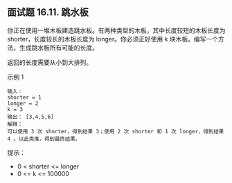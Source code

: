 ## 面试题 16.11. 跳水板

你正在使用一堆木板建造跳水板。有两种类型的木板，其中长度较短的木板长度为 shorter，长度较长的木板长度为 longer。你必须正好使用 k 块木板。编写一个方法，生成跳水板所有可能的长度。

返回的长度需要从小到大排列。

示例 1

```
输入：
shorter = 1
longer = 2
k = 3
输出： [3,4,5,6]
解释：
可以使用 3 次 shorter，得到结果 3；使用 2 次 shorter 和 1 次 longer，得到结果 4 。以此类推，得到最终结果。

```

提示：

- 0 < shorter <= longer
- 0 <= k <= 100000
